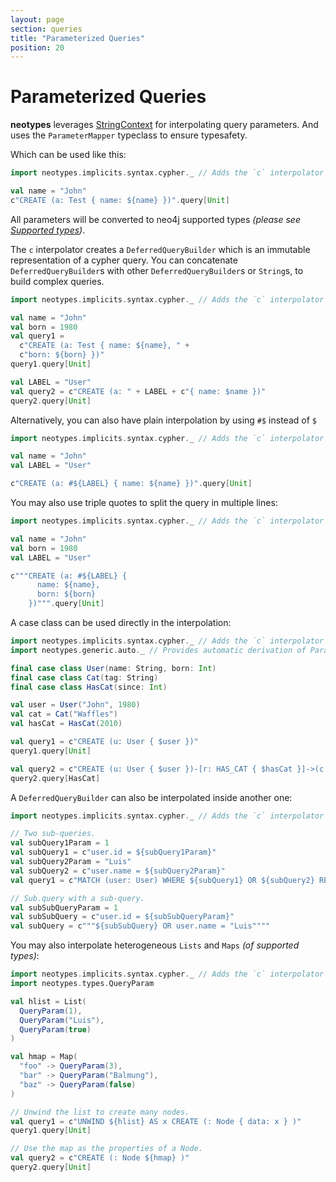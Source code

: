 ```yaml
---
layout: page
section: queries
title: "Parameterized Queries"
position: 20
---
```


# Parameterized Queries

**neotypes** leverages [StringContext](https://docs.scala-lang.org/overviews/core/string-interpolation.html) for interpolating query parameters.
And uses the `ParameterMapper` typeclass to ensure typesafety.

Which can be used like this:

```scala mdoc:reset
import neotypes.implicits.syntax.cypher._ // Adds the `c` interpolator into the scope.

val name = "John"
c"CREATE (a: Test { name: ${name} })".query[Unit]
```

All parameters will be converted to neo4j supported types _(please see [Supported types](types))_.

The `c` interpolator creates a `DeferredQueryBuilder` which is an immutable representation of a cypher query.
You can concatenate `DeferredQueryBuilder`s with other `DeferredQueryBuilder`s or `String`s, to build complex queries.

```scala mdoc:reset
import neotypes.implicits.syntax.cypher._ // Adds the `c` interpolator into the scope.

val name = "John"
val born = 1980
val query1 =
  c"CREATE (a: Test { name: ${name}, " +
  c"born: ${born} })"
query1.query[Unit]

val LABEL = "User"
val query2 = c"CREATE (a: " + LABEL + c"{ name: $name })"
query2.query[Unit]
```

Alternatively, you can also have plain interpolation by using `#$` instead of `$`

```scala mdoc:reset
import neotypes.implicits.syntax.cypher._ // Adds the `c` interpolator into the scope.

val name = "John"
val LABEL = "User"

c"CREATE (a: #${LABEL} { name: ${name} })".query[Unit]
```

You may also use triple quotes to split the query in multiple lines:

```scala mdoc:reset
import neotypes.implicits.syntax.cypher._ // Adds the `c` interpolator into the scope.

val name = "John"
val born = 1980
val LABEL = "User"

c"""CREATE (a: #${LABEL} {
      name: ${name},
      born: ${born}
    })""".query[Unit]
```

A case class can be used directly in the interpolation:

```scala mdoc:reset
import neotypes.implicits.syntax.cypher._ // Adds the `c` interpolator into the scope.
import neotypes.generic.auto._ // Provides automatic derivation of ParameterMapper for any case class.

final case class User(name: String, born: Int)
final case class Cat(tag: String)
final case class HasCat(since: Int)

val user = User("John", 1980)
val cat = Cat("Waffles")
val hasCat = HasCat(2010)

val query1 = c"CREATE (u: User { $user })"
query1.query[Unit]

val query2 = c"CREATE (u: User { $user })-[r: HAS_CAT { $hasCat }]->(c: Cat { $cat }) RETURN r"
query2.query[HasCat]
```

A `DeferredQueryBuilder` can also be interpolated inside another one:

```scala mdoc:reset
import neotypes.implicits.syntax.cypher._ // Adds the `c` interpolator into the scope.

// Two sub-queries.
val subQuery1Param = 1
val subQuery1 = c"user.id = ${subQuery1Param}"
val subQuery2Param = "Luis"
val subQuery2 = c"user.name = ${subQuery2Param}"
val query1 = c"MATCH (user: User) WHERE ${subQuery1} OR ${subQuery2} RETURN user"

// Sub.query with a sub-query.
val subSubQueryParam = 1
val subSubQuery = c"user.id = ${subSubQueryParam}"
val subQuery = c"""${subSubQuery} OR user.name = "Luis""""
```

You may also interpolate heterogeneous `Lists` and `Maps` _(of supported types)_:

```scala mdoc:reset
import neotypes.implicits.syntax.cypher._ // Adds the `c` interpolator into the scope.
import neotypes.types.QueryParam

val hlist = List(
  QueryParam(1),
  QueryParam("Luis"),
  QueryParam(true)
)

val hmap = Map(
  "foo" -> QueryParam(3),
  "bar" -> QueryParam("Balmung"),
  "baz" -> QueryParam(false)
)

// Unwind the list to create many nodes.
val query1 = c"UNWIND ${hlist} AS x CREATE (: Node { data: x } )"
query1.query[Unit]

// Use the map as the properties of a Node.
val query2 = c"CREATE (: Node ${hmap} )"
query2.query[Unit]
```

